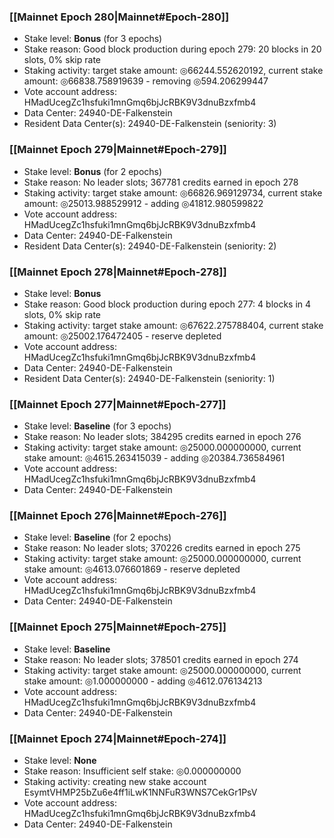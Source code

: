 ### [[Mainnet Epoch 280|Mainnet#Epoch-280]]
* Stake level: **Bonus** (for 3 epochs)
* Stake reason: Good block production during epoch 279: 20 blocks in 20 slots, 0% skip rate
* Staking activity: target stake amount: ◎66244.552620192, current stake amount: ◎66838.758919639 - removing ◎594.206299447
* Vote account address: HMadUcegZc1hsfuki1mnGmq6bjJcRBK9V3dnuBzxfmb4
* Data Center: 24940-DE-Falkenstein
* Resident Data Center(s): 24940-DE-Falkenstein (seniority: 3)
### [[Mainnet Epoch 279|Mainnet#Epoch-279]]
* Stake level: **Bonus** (for 2 epochs)
* Stake reason: No leader slots; 367781 credits earned in epoch 278
* Staking activity: target stake amount: ◎66826.969129734, current stake amount: ◎25013.988529912 - adding ◎41812.980599822
* Vote account address: HMadUcegZc1hsfuki1mnGmq6bjJcRBK9V3dnuBzxfmb4
* Data Center: 24940-DE-Falkenstein
* Resident Data Center(s): 24940-DE-Falkenstein (seniority: 2)
### [[Mainnet Epoch 278|Mainnet#Epoch-278]]
* Stake level: **Bonus**
* Stake reason: Good block production during epoch 277: 4 blocks in 4 slots, 0% skip rate
* Staking activity: target stake amount: ◎67622.275788404, current stake amount: ◎25002.176472405 - reserve depleted
* Vote account address: HMadUcegZc1hsfuki1mnGmq6bjJcRBK9V3dnuBzxfmb4
* Data Center: 24940-DE-Falkenstein
* Resident Data Center(s): 24940-DE-Falkenstein (seniority: 1)
### [[Mainnet Epoch 277|Mainnet#Epoch-277]]
* Stake level: **Baseline** (for 3 epochs)
* Stake reason: No leader slots; 384295 credits earned in epoch 276
* Staking activity: target stake amount: ◎25000.000000000, current stake amount: ◎4615.263415039 - adding ◎20384.736584961
* Vote account address: HMadUcegZc1hsfuki1mnGmq6bjJcRBK9V3dnuBzxfmb4
* Data Center: 24940-DE-Falkenstein
### [[Mainnet Epoch 276|Mainnet#Epoch-276]]
* Stake level: **Baseline** (for 2 epochs)
* Stake reason: No leader slots; 370226 credits earned in epoch 275
* Staking activity: target stake amount: ◎25000.000000000, current stake amount: ◎4613.076601869 - reserve depleted
* Vote account address: HMadUcegZc1hsfuki1mnGmq6bjJcRBK9V3dnuBzxfmb4
* Data Center: 24940-DE-Falkenstein
### [[Mainnet Epoch 275|Mainnet#Epoch-275]]
* Stake level: **Baseline**
* Stake reason: No leader slots; 378501 credits earned in epoch 274
* Staking activity: target stake amount: ◎25000.000000000, current stake amount: ◎1.000000000 - adding ◎4612.076134213
* Vote account address: HMadUcegZc1hsfuki1mnGmq6bjJcRBK9V3dnuBzxfmb4
* Data Center: 24940-DE-Falkenstein
### [[Mainnet Epoch 274|Mainnet#Epoch-274]]
* Stake level: **None**
* Stake reason: Insufficient self stake: ◎0.000000000
* Staking activity: creating new stake account EsymtVHMP25bZu6e4ff1iLwK1NNFuR3WNS7CekGr1PsV
* Vote account address: HMadUcegZc1hsfuki1mnGmq6bjJcRBK9V3dnuBzxfmb4
* Data Center: 24940-DE-Falkenstein